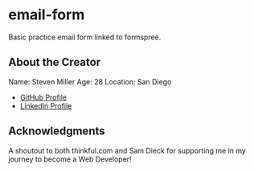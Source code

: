 # email-form
Basic practice email form linked to formspree.

## About the Creator

Name: Steven Miller
Age: 28
Location: San Diego
- [GitHub Profile](https://github.com/StevenMiller4)
- [LinkedIn Profile](https://www.linkedin.com/in/steven-miller-0477bb1a5/)

## Acknowledgments

A shoutout to both thinkful.com and Sam Dieck for supporting me in my journey to become a Web Developer!

